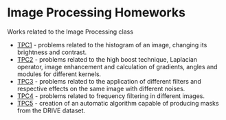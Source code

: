 # Image Processing Homeworks

Works related to the Image Processing class

* [TPC1](https://github.com/MiguelCastro3/Image-Processing-Homeworks/tree/master/TPC1) - problems related to the histogram of an image, changing its brightness and contrast.
* [TPC2](https://github.com/MiguelCastro3/Image-Processing-Homeworks/tree/master/TPC2) - problems related to the high boost technique, Laplacian operator, image enhancement and calculation of gradients, angles and modules for different kernels.
* [TPC3](https://github.com/MiguelCastro3/Image-Processing-Homeworks/tree/master/TPC3) - problems related to the application of different filters and respective effects on the same image with different noises.
* [TPC4](https://github.com/MiguelCastro3/Image-Processing-Homeworks/tree/master/TPC4) - problems related to frequency filtering in different images.
* [TPC5](https://github.com/MiguelCastro3/Image-Processing-Homeworks/tree/master/TPC5) - creation of an automatic algorithm capable of producing masks from the DRIVE dataset.
